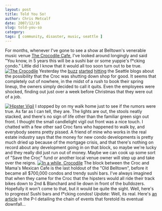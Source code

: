 ```yaml
---
layout: post
title: Told You So!
author: Chris Metcalf
date: 2007/12/16
slug: told-you-so
category: 
tags: [ community, disaster, music, seattle ]
---
```


For months, whenever I've gone to see a show at Belltown's venerable music venue [The Crocodile Cafe](http://www.thecrocodile.com/), I've looked around longingly and said "You know, in 5 years this will be a sushi bar or some yuppie's f*cking condo." Little did I know that it would all too soon turn out to be true.
[![The Crocodile](http://farm3.static.flickr.com/2243/2119250895_7873f4ca6d.jpg?v=0)](http://www.flickr.com/photos/chrismetcalf/2119250895/in/set-72157603489799913/)
Yesterday the [buzz](http://depts.washington.edu/kexp/blog/?p=4330) [started](http://lineout.thestranger.com/2007/12/re_croc_closed) [hitting](http://lineout.thestranger.com/2007/12/re_croc_closed) the Seattle blogs about the possibility that the Croc was shutting down shop for good. It seems that completely out of nowhere, in the midst of a rush to book their spring lineup, the owners simply decided to call it quits. Even the employees were shocked, finding out just over a week before Christmas that they were out of a job.
<!--more-->
[![Hipster Vigil](http://farm3.static.flickr.com/2001/2119253525_79bfb4b6db.jpg?v=0)](http://www.flickr.com/photos/chrismetcalf/2119253525/in/set-72157603489799913/)
I stopped by on my walk home just to see if the rumors were true. As far as I can tell, they are. The lights are out, the stools neatly stacked, and there's no sign of life other than the familiar green sign out front. I thought the small candlelight vigil out front was a nice touch. I chatted with a few other sad Croc fans who happened to walk by, and everybody seems pretty pissed.
A friend of mine who works in the real estate industry says that the money for new condo developments is pretty much dried up because of the mortgage crisis, and that there's nothing on record about any development going in on that block, so maybe we're lucky and they really did just run out of money. Maybe we can cook up some sort of "Save the Croc" fund or another local venue owner will step up and take over the reigns.
[![In a while, Crocodile](http://farm3.static.flickr.com/2313/2120037594_d672c80632.jpg?v=0)](http://www.flickr.com/photos/chrismetcalf/2120037594/in/set-72157603489799913/)
The block between the Croc and Mama's Mexican Cafe is the last holdout of the "Old Belltown", before it became all $700,000 condos and trendy sushi bars. I've always imagined that when they came for the Croc that the hipsters would all ride their track bikes down to 2nd & Blanchard and lie down in front of the bulldozers. Hopefully it won't come to that, but it would be quite the sight.
Well, here's to progress! Sushi bars and f*cking condos!
*Update:* Well, its real. Here's [an article](http://seattlepi.nwsource.com/pop/343960_crocodile18.html) in the P-I detailing the chain of events that foretold its eventual downfall...
